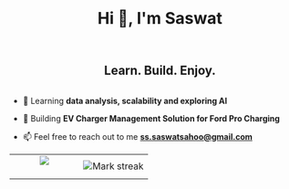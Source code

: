 
<!--h1 without bottom border-->
<div id="user-content-toc">
  <ul align="center">
    <summary><h1 style="display: inline-block">Hi 👋, I'm Saswat</h1></summary>
  </ul>
</div>


<!--h2 without bottom border-->
<div id="user-content-toc">
  <ul align="center">
    <summary><h2 style="display: inline-block">Learn. Build. Enjoy.</h2></summary>
  </ul>
</div>


<!--Intro start-->

- 🌱 Learning **data analysis, scalability and exploring AI**

- 🔋 Building **EV Charger Management Solution for Ford Pro Charging**

- 📫 Feel free to reach out to me **[ss.saswatsahoo@gmail.com](https://www.linkedin.com/in/reverie-ss/)**



<!--- stats & Trophy (start) -->
<p align="center">
  <!--- stats (start) -->
<table align="center">
<tr border="none">
<td width="50%" align="center">
  
  
  <img  align="center"  src="https://github-readme-stats.vercel.app/api?username=reverie-ss&theme=dark&show_icons=true&count_private=true" />
  <br></br>
</td>

<td width="50%" align="center">

  <img  title="🔥 Get streak stats for your profile at git.io/streak-stats" alt="Mark streak" src="https://github-readme-streak-stats.herokuapp.com/?user=reverie-ss&theme=dark&hide_border=false" /> 
  
  </td>
</tr>
</table>
<!--- stats (end) -->

</p>        
<!--- stats (end) -->
